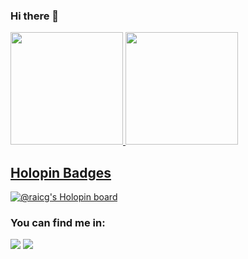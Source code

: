 ### Hi there 👋

<div>
  <a href="https://github.com/raicg">
  <img height="180em" src="https://github-readme-stats-alpha-three-20.vercel.app/api?username=raicg&show_icons=true&theme=tokyonight&include_all_commits=true&count_private=true"/>
  <img height="180em" src="https://github-readme-stats-alpha-three-20.vercel.app/api/top-langs/?username=raicg&layout=compact&langs_count=7&theme=tokyonight"/>
</div>
  
  
## Holopin Badges
[![@raicg's Holopin board](https://holopin.io/api/user/board?user=raicg2)](https://github.com/raicg)

### You can find me in:

<div> 
  <a href = "mailto:raicg2@gmail.com"><img src="https://img.shields.io/badge/-Gmail-%23333?style=for-the-badge&logo=gmail&logoColor=white" target="_blank"></a>
  <a href="https://www.linkedin.com/in/raicg/" target="_blank"><img src="https://img.shields.io/badge/-LinkedIn-%230077B5?style=for-the-badge&logo=linkedin&logoColor=white" target="_blank"></a> 
</div>
